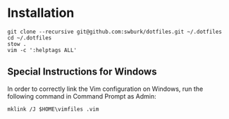 # Installation

```
git clone --recursive git@github.com:swburk/dotfiles.git ~/.dotfiles
cd ~/.dotfiles
stow .
vim -c ':helptags ALL'
```

## Special Instructions for Windows

In order to correctly link the Vim configuration on Windows, run the following command in Command Prompt as Admin:

```
mklink /J $HOME\vimfiles .vim
```
